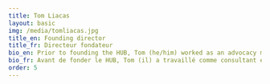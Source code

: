 ```yaml
---
title: Tom Liacas
layout: basic
img: /media/tomliacas.jpg
title_en: Founding director
title_fr: Directeur fondateur
bio_en: Prior to founding the HUB, Tom (he/him) worked as an advocacy mobilization consultant serving NGOs in the U.S., U.K., Canada, Australia and New Zealand. As a researcher and analyst, he has released several reports on emerging campaign practices and publishes frequently in the Stanford Social Innovation Review. To share knowledge openly with other campaigners, Tom devotes his volunteer hours to bottom-lining the Blueprints for Change network, which produces free ‘how-to’ guides for progressive change makers.
bio_fr: Avant de fonder le HUB, Tom (il) a travaillé comme consultant en mobilisation sociale au service d'ONGs aux États-Unis, au Royaume-Uni, au Canada, en Australie et en Nouvelle-Zélande. En tant que chercheur et analyste, il a publié plusieurs rapports sur les pratiques de campagne émergentes et publie fréquemment dans la Stanford Social Innovation Review. Afin de partager ouvertement ses connaissances avec d'autres militant.e.s, Tom consacre ses heures de bénévolat à la mise en place du réseau Blueprints for Change, qui produit des guides pratiques gratuits à l'intention des responsables du changement progressif.
order: 5
---
```

